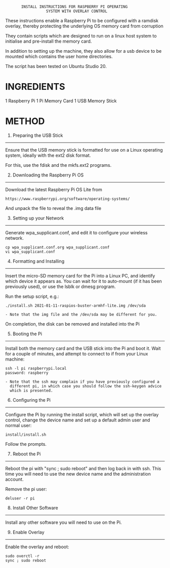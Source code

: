 
           INSTALL INSTRUCTIONS FOR RASPBERRY PI OPERATING
                      SYSTEM WITH OVERLAY CONTROL

These instructions enable a Raspberry Pi to be configured with a ramdisk
overlay, thereby protecting the underlying OS memory card from corruption

They contain scripts which are designed to run on a linux host system to
initialise and pre-install the memory card.

In addition to setting up the machine, they also allow for a usb device to
be mounted which contains the user home directories.

The script has been tested on Ubuntu Studio 20.

INGREDIENTS
===========

1 Raspberry Pi
1 Pi Memory Card
1 USB Memory Stick

METHOD
======

1. Preparing the USB Stick
--------------------------

Ensure that the USB memory stick is formatted for use on a Linux operating 
system, ideally with the ext2 disk format.

For this, use the fdisk and the mkfs.ext2 programs.


2. Downloading the Raspberry Pi OS
----------------------------------

Download the latest Raspberry Pi OS Lite from

    https://www.raspberrypi.org/software/operating-systems/

And unpack the file to reveal the .img data file


3. Setting up your Network
--------------------------

Generate wpa_supplicant.conf, and edit it to configure your wireless network.

    cp wpa_supplicant.conf.org wpa_supplicant.conf
    vi wpa_supplicant.conf


4. Formatting and Installing
----------------------------

Insert the micro-SD memory card for the Pi into a Linux PC, and identify
which device it appears as.  You can wait for it to auto-mount (if it has 
been previously used), or use the lsblk or dmesg program.

Run the setup script, e.g.:

    ./install.sh 2021-01-11-raspios-buster-armhf-lite.img /dev/sda
    
    - Note that the img file and the /dev/sda may be different for you.

On completion, the disk can be removed and installed into the Pi


5. Booting the Pi
-----------------

Install both the memory card and the USB stick into the Pi and boot it.
Wait for a couple of minutes, and attempt to connect to if from your Linux
machine:

    ssh -l pi raspberrypi.local
    password: raspberry

    - Note that the ssh may complain if you have previously configured a
      different pi, in which case you should follow the ssh-keygen advice
      which is presented.


6. Configuring the Pi
---------------------

Configure the Pi by running the install script, which will set up the overlay
control, change the device name and set up a default admin user and normal
user:

    install/install.sh

Follow the prompts.


7. Reboot the Pi
----------------

Reboot the pi with "sync ; sudo reboot" and then log back in with ssh.  This 
time you will need to use the new device name and the administration account.

Remove the pi user:

    deluser -r pi


8. Install Other Software
-------------------------

Install any other software you will need to use on the Pi.


9. Enable Overlay
-----------------

Enable the overlay and reboot:

    sudo overctl -r
    sync ; sudo reboot


